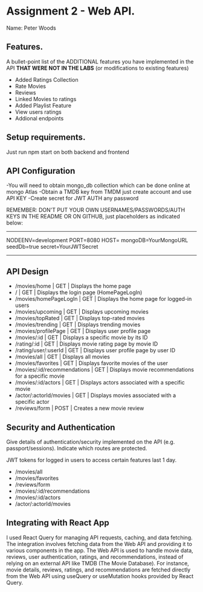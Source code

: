 # Assignment 2 - Web API.

Name: Peter Woods

## Features.

A bullet-point list of the ADDITIONAL features you have implemented in the API **THAT WERE NOT IN THE LABS** (or modifications to existing features)
 
 + Added Ratings Collection
 + Rate Movies
 + Reviews
 + Linked Movies to ratings
 + Added Playlist Feature
 + View users ratings
 + Addional endpoints


## Setup requirements.

Just run npm start on both backend and frontend

## API Configuration

-You will need to obtain mongo_db collection which can be done online at mongo Atlas
-Obtain a TMDB key from TMDM just create account and use API KEY
-Create secret for JWT AUTH any password

REMEMBER: DON'T PUT YOUR OWN USERNAMES/PASSWORDS/AUTH KEYS IN THE README OR ON GITHUB, just placeholders as indicated below:

______________________
NODEENV=development
PORT=8080
HOST=
mongoDB=YourMongoURL
seedDb=true
secret=YourJWTSecret
______________________


## API Design

- /movies/home | GET | Displays the home page
- / | GET | Displays the login page (HomePageLogIn)
- /movies/homePageLogIn | GET | Displays the home page for logged-in users
- /movies/upcoming | GET | Displays upcoming movies
- /movies/topRated | GET | Displays top-rated movies
- /movies/trending | GET | Displays trending movies
- /movies/profilePage | GET | Displays user profile page
- /movies/:id | GET | Displays a specific movie by its ID
- /rating/:id | GET | Displays movie rating page by movie ID
- /rating/user/:userId | GET | Displays user profile page by user ID
- /movies/all | GET | Displays all movies
- /movies/favorites | GET | Displays favorite movies of the user
- /movies/:id/recommendations | GET | Displays movie recommendations for a specific movie
- /movies/:id/actors | GET | Displays actors associated with a specific movie
- /actor/:actorId/movies | GET | Displays movies associated with a specific actor
- /reviews/form | POST | Creates a new movie review




## Security and Authentication

Give details of authentication/security implemented on the API (e.g. passport/sessions). Indicate which routes are protected.

JWT tokens for logged in users to access certain features last 1 day. 

- /movies/all
- /movies/favorites
- /reviews/form
- /movies/:id/recommendations
- /movies/:id/actors
- /actor/:actorId/movies

## Integrating with React App

I used React Query for managing API requests, caching, and data fetching. The integration involves fetching data from the Web API and providing it to various components in the app.
The Web API is used to handle movie data, reviews, user authentication, ratings, and recommendations, instead of relying on an external API like TMDB (The Movie Database).
For instance, movie details, reviews, ratings, and recommendations are fetched directly from the Web API using useQuery or useMutation hooks provided by React Query.



